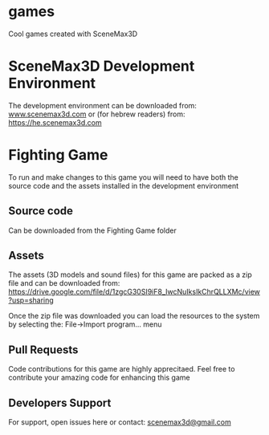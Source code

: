 # games
Cool games created with SceneMax3D 

SceneMax3D Development Environment
===================================
The development environment can be downloaded from: www.scenemax3d.com or (for hebrew readers) from:  https://he.scenemax3d.com


Fighting Game
=============
To run and make changes to this game you will need to have both the source code and the assets installed in the development environment

Source code
------------
Can be downloaded from the Fighting Game folder

Assets
-------
The assets (3D models and sound files) for this game are packed as a zip file and can be downloaded from:
https://drive.google.com/file/d/1zgcG30SI9iF8_IwcNuIksIkChrQLLXMc/view?usp=sharing

Once the zip file was downloaded you can load the resources to the system by selecting the: File->Import program... menu

Pull Requests
--------------
Code contributions for this game are highly apprecitaed. Feel free to contribute your amazing code for enhancing this game 

Developers Support
-------------------
For support, open issues here or contact: scenemax3d@gmail.com
